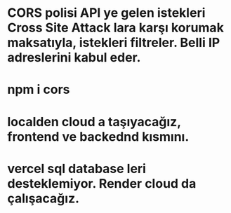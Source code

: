 # CORS polisi API ye gelen istekleri Cross Site Attack lara karşı korumak maksatıyla, istekleri filtreler. Belli IP adreslerini kabul eder.
# npm i cors
# localden cloud a taşıyacağız, frontend ve backednd kısmını.
# vercel sql database leri desteklemiyor. Render cloud da çalışacağız.